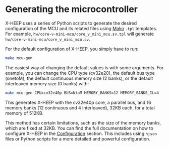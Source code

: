 # Generating the microcontroller

X-HEEP uses a series of Python scripts to generate the desired configuration of the MCU and its related files using [Mako](https://www.makotemplates.org/) `.tpl` templates. For example, `hw/core-v-mini-mcu/core_v_mini_mcu.sv.tpl` will generate `hw/core-v-mini-mcu/core_v_mini_mcu.sv`.

For the default configuration of X-HEEP, you simply have to run:

```bash
make mcu-gen
```

The easiest way of changing the default values is with some arguments. For example, you can change the CPU type (cv32e20), the default bus type (onetoM), the default continuous memory size (2 banks), or the default interleaved memory size (0 banks) with:

```bash
make mcu-gen CPU=cv32e40p BUS=NtoM MEMORY_BANKS=12 MEMORY_BANKS_IL=4
```

This generates X-HEEP with the cv32e40p core, a parallel bus, and 16 memory banks (12 continuous and 4 interleaved), 32KB each, for a total memory of 512KB.

This method has certain limitations, such as the size of the memory banks, which are fixed at 32KB. You can find the full documentation on how to configure X-HEEP in the [Configuration](/Configuration/index) section. This includes using `hjson` files or Python scripts for a more detailed and powerful configuration.
